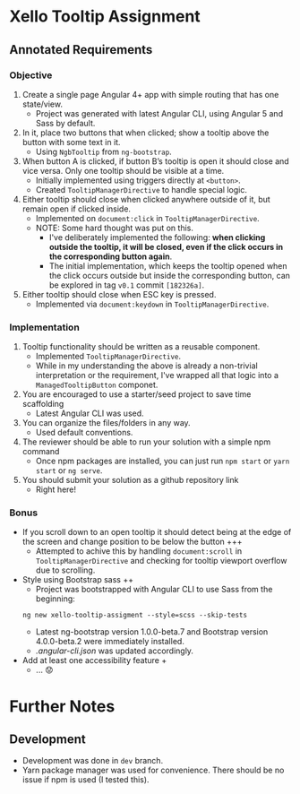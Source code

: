 # Xello Tooltip Assignment
## Annotated Requirements
### Objective

1. Create a single page Angular 4+ app with simple routing that has one state/view.
   - Project was generated with latest Angular CLI, using Angular 5 and Sass by default.
1. In it, place two buttons that when clicked; show a tooltip above the button with some text in it.
   - Using `NgbTooltip` from `ng-bootstrap`.
1. When button A is clicked, if button B’s tooltip is open it should close and vice versa. Only one tooltip should be visible at a time.
   - Initially implemented using triggers directly at `<button>`.
   - Created `TooltipManagerDirective` to handle special logic.
1. Either tooltip should close when clicked anywhere outside of it, but remain open if clicked inside.
   - Implemented on `document:click` in `TooltipManagerDirective`.
   - NOTE: Some hard thought was put on this.
     - I've deliberately implemented the following: **when clicking outside the tooltip, it will be closed, even if the click occurs in the corresponding button again**.
     - The initial implementation, which keeps the tooltip opened when the click occurs outside but inside the corresponding button, can be explored in tag `v0.1` commit `[182326a]`.
1. Either tooltip should close when ESC key is pressed.
   - Implemented via `document:keydown` in `TooltipManagerDirective`.

### Implementation

1. Tooltip functionality should be written as a reusable component.
   - Implemented `TooltipManagerDirective`.
   - While in my understanding the above is already a non-trivial interpretation or the requirement, I've wrapped all that logic into a `ManagedTooltipButton` componet. 
1. You are encouraged to use a starter/seed project to save time scaffolding
   - Latest Angular CLI was used.
1. You can organize the files/folders in any way.
   - Used default conventions.
1. The reviewer should be able to run your solution with a simple npm command
   - Once npm packages are installed, you can just run `npm start` or `yarn start` or `ng serve`.
1. You should submit your solution as a github repository link
   - Right here!

### Bonus
- If you scroll down to an open tooltip it should detect being at the edge of the screen and change position to be below the button +++
  - Attempted to achive this by handling `document:scroll` in `TooltipManagerDirective` and checking for tooltip viewport overflow due to scrolling.
- Style using Bootstrap sass ++
  - Project was bootstrapped with Angular CLI to use Sass from the beginning:
  ```
  ng new xello-tooltip-assigment --style=scss --skip-tests
  ```
  - Latest ng-bootstrap version 1.0.0-beta.7 and Bootstrap version 4.0.0-beta.2 were immediately installed.
  - _.angular-cli.json_ was updated accordingly. 
- Add at least one accessibility feature +
  - ... :worried:

# Further Notes
## Development
- Development was done in `dev` branch.
- Yarn package manager was used for convenience. There should be no issue if npm is used (I tested this).
